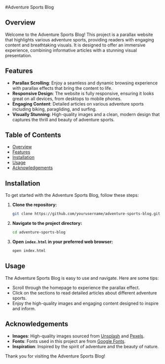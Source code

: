 #Adventure Sports Blog

## Overview
Welcome to the Adventure Sports Blog! This project is a parallax website that highlights various adventure sports, providing readers with engaging content and breathtaking visuals. It is designed to offer an immersive experience, combining informative articles with a stunning visual presentation.

## Features
- **Parallax Scrolling**: Enjoy a seamless and dynamic browsing experience with parallax effects that bring the content to life.
- **Responsive Design**: The website is fully responsive, ensuring it looks great on all devices, from desktops to mobile phones.
- **Engaging Content**: Detailed articles on various adventure sports including biking, paragliding, and surfing.
- **Visually Stunning**: High-quality images and a clean, modern design that captures the thrill and beauty of adventure sports.

## Table of Contents
- [Overview](#overview)
- [Features](#features)
- [Installation](#installation)
- [Usage](#usage)
- [Acknowledgements](#acknowledgements)

## Installation
To get started with the Adventure Sports Blog, follow these steps:

1. **Clone the repository:**
    ```bash
    git clone https://github.com/yourusername/adventure-sports-blog.git
    ```

2. **Navigate to the project directory:**
    ```bash
    cd adventure-sports-blog
    ```

3. **Open `index.html` in your preferred web browser:**
    ```bash
    open index.html
    ```

## Usage
The Adventure Sports Blog is easy to use and navigate. Here are some tips:

- Scroll through the homepage to experience the parallax effect.
- Click on the sections to read detailed articles about different adventure sports.
- Enjoy the high-quality images and engaging content designed to inspire and inform.

## Acknowledgements
- **Images**: High-quality images sourced from [Unsplash](https://unsplash.com/) and [Pexels](https://www.pexels.com/).
- **Fonts**: Fonts used in this project are from [Google Fonts](https://fonts.google.com/).
- **Inspiration**: Inspired by the spirit of adventure and the beauty of nature.

Thank you for visiting the Adventure Sports Blog!

